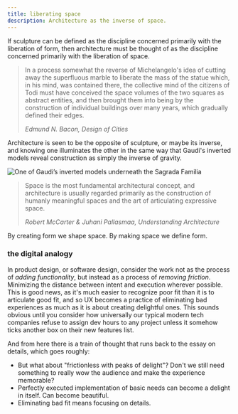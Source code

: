 ```yaml
---
title: liberating space
description: Architecture as the inverse of space.
---
```


If sculpture can be defined as the discipline concerned primarily with the liberation of form, then architecture must be thought of as the discipline concerned primarily with the liberation of space.

> In a process somewhat the reverse of Michelangelo's idea of cutting away the superfluous marble to liberate the mass of the statue which, in his mind, was contained there, the collective mind of the citizens of Todi must have conceived the space volumes of the two squares as abstract entities, and then brought them into being by the construction of individual buildings over many years, which gradually defined their edges.
> 
> <cite>Edmund N. Bacon, *Design of Cities*</cite>

Architecture is seen to be the opposite of sculpture, or maybe its inverse, and knowing one illuminates the other in the same way that Gaudi's inverted models reveal construction as simply the inverse of gravity.

![One of Gaudi’s inverted models underneath the Sagrada Familia][sagrada]

> Space is the most fundamental architectural concept, and architecture is usually regarded primarily as the construction of humanly meaningful spaces and the art of articulating expressive space.
> 
> <cite>Robert McCarter & Juhani Pallasmaa, *Understanding Architecture*</cite>

By creating form we shape space. By making space we define form.

### the digital analogy

In product design, or software design, consider the work not as the process of *adding functionality*, but instead as a process of *removing friction*. Minimizing the distance between intent and execution wherever possible. This is good news, as it's much easier to recognize poor fit than it is to articulate good fit, and so UX becomes a practice of eliminating bad experiences as much as it is about creating delightful ones. This sounds obvious until you consider how universally our typical modern tech companies refuse to assign dev hours to any project unless it somehow ticks another box on their new features list.

And from here there is a train of thought that runs back to the essay on details, which goes roughly:
- But what about "frictionless with peaks of delight"? Don't we still need something to really wow the audience and make the experience memorable?
- Perfectly executed implementation of basic needs can become a delight in itself. Can become beautiful.
- Eliminating bad fit means focusing on details.

[sagrada]: https://res.cloudinary.com/aias/image/upload/v1579404221/the-innocent-i/sagrada-familia-barcelona-gaudi.png